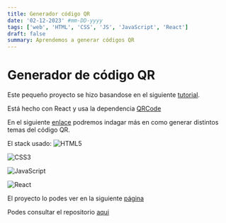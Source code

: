 ```yaml
---
title: Generador código QR
date: '02-12-2023' #mm-DD-yyyy
tags: ['web', 'HTML', 'CSS', 'JS', 'JavaScript', 'React']
draft: false
summary: Aprendemos a generar códigos QR
---
```


# Generador de código QR

Este pequeño proyecto se hizo basandose en el siguiente [tutorial](https://hackernoon.com/how-to-build-a-qr-code-generator-in-react).

Está hecho con React y usa la dependencia [QRCode](https://www.npmjs.com/package/qrcode.react)

En el siguiente [enlace](https://zpao.github.io/qrcode.react/) podremos indagar más en como generar distintos temas del código QR.

El stack usado:
![HTML5](https://img.shields.io/badge/html5-%23E34F26.svg?style=for-the-badge&logo=html5&logoColor=white)

![CSS3](https://img.shields.io/badge/css3-%231572B6.svg?style=for-the-badge&logo=css3&logoColor=white)

![JavaScript](https://img.shields.io/badge/javascript-%23323330.svg?style=for-the-badge&logo=javascript&logoColor=%23F7DF1E)

![React](https://img.shields.io/badge/react-%2320232a.svg?style=for-the-badge&logo=react&logoColor=%2361DAFB)

El proyecto lo podes ver en la siguiente [página](https://generateqrcode-kappa.vercel.app/)

Podes consultar el repositorio [aqui](https://github.com/iiencinella/generateqrcode)
